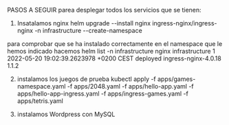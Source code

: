 PASOS A SEGUIR parea desplegar todos los servicios  que se tienen:

1. Insatalamos nginx
helm upgrade --install nginx ingress-nginx/ingress-nginx -n infrastructure --create-namespace

para comprobar que se ha instalado correctamente en el namespace que le hemos indicado hacemos
helm list -n infrastructure
nginx   infrastructure  1               2022-05-20 19:02:39.2623978 +0200 CEST  deployed        ingress-nginx-4.0.18    1.1.2


2. instalamos los juegos de prueba
kubectl apply -f apps/games-namespace.yaml -f apps/2048.yaml -f apps/hello-app.yaml -f apps/hello-app-ingress.yaml -f apps/ingress-games.yaml -f apps/tetris.yaml

3. instalamos Wordpress con MySQL



